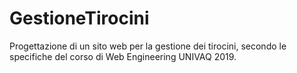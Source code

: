 # GestioneTirocini
Progettazione di un sito web per la gestione dei tirocini, secondo le specifiche del corso di Web Engineering UNIVAQ 2019.
